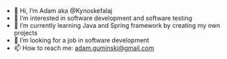 - 👋 Hi, I’m Adam aka @Kynoskefalaj
- 👀 I’m interested in software development and software testing
- 🌱 I’m currently learning Java and Spring framework by creating my own projects
- 💞️ I’m looking for a job in software development
- 📫 How to reach me: adam.guminski@gmail.com

<!---
Kynoskefalaj/Kynoskefalaj is a ✨ special ✨ repository because its `README.md` (this file) appears on your GitHub profile.
You can click the Preview link to take a look at your changes.
--->
